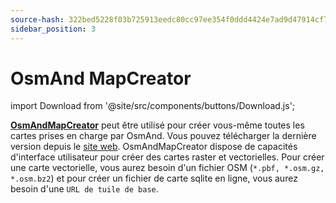 ```yaml
---
source-hash: 322bed5228f03b725913eedc80cc97ee354f0ddd4424e7ad9d47914cf794c14f 
sidebar_position: 3
---
```


# OsmAnd MapCreator

import Download from '@site/src/components/buttons/Download.js';

[**OsmAndMapCreator**](https://wiki.openstreetmap.org/wiki/OsmAndMapCreator) peut être utilisé pour créer vous-même toutes les cartes prises en charge par OsmAnd. Vous pouvez télécharger la dernière version depuis le [site web](https://download.osmand.net/latest-night-build/OsmAndMapCreator-main.zip). OsmAndMapCreator dispose de capacités d'interface utilisateur pour créer des cartes raster et vectorielles. Pour créer une carte vectorielle, vous aurez besoin d'un fichier OSM (`*.pbf, *.osm.gz, *.osm.bz2`) et pour créer un fichier de carte sqlite en ligne, vous aurez besoin d'une `URL de tuile de base`.

<Download link="https://download.osmand.net/latest-night-build/OsmAndMapCreator-main.zip"/>

